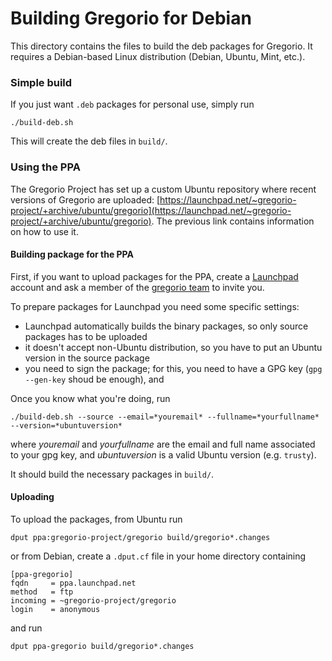 # Building Gregorio for Debian

This directory contains the files to build the deb packages for Gregorio. It requires a Debian-based Linux distribution (Debian, Ubuntu, Mint, etc.).

### Simple build

If you just want `.deb` packages for personal use, simply run

    ./build-deb.sh

This will create the deb files in `build/`.

### Using the PPA

The Gregorio Project has set up a custom Ubuntu repository where recent versions of Gregorio are uploaded: [https://launchpad.net/~gregorio-project/+archive/ubuntu/gregorio](https://launchpad.net/~gregorio-project/+archive/ubuntu/gregorio). The previous link contains information on how to use it.

#### Building package for the PPA

First, if you want to upload packages for the PPA, create a [Launchpad](https://launchpad.net/) account and ask a member of the [gregorio team](https://launchpad.net/~gregorio-project) to invite you.

To prepare packages for Launchpad you need some specific settings:

 * Launchpad automatically builds the binary packages, so only source packages has to be uploaded
 * it doesn't accept non-Ubuntu distribution, so you have to put an Ubuntu version in the source package
 * you need to sign the package; for this, you need to have a GPG key (`gpg --gen-key` shoud be enough), and 

Once you know what you're doing, run

    ./build-deb.sh --source --email=*youremail* --fullname=*yourfullname* --version=*ubuntuversion*

where *youremail* and *yourfullname* are the email and full name associated to your gpg key, and *ubuntuversion* is a valid Ubuntu version (e.g. `trusty`).

It should build the necessary packages in `build/`.

#### Uploading

To upload the packages, from Ubuntu run

    dput ppa:gregorio-project/gregorio build/gregorio*.changes

or from Debian, create a `.dput.cf` file in your home directory containing

    [ppa-gregorio]
    fqdn     = ppa.launchpad.net
    method   = ftp
    incoming = ~gregorio-project/gregorio
    login    = anonymous

and run

    dput ppa-gregorio build/gregorio*.changes
